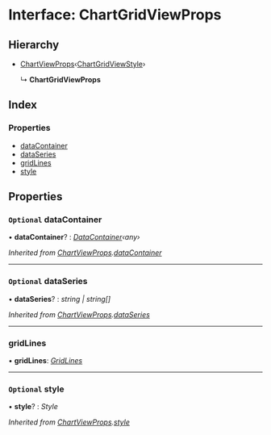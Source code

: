 # Interface: ChartGridViewProps

## Hierarchy

* [ChartViewProps](chartviewprops.md)‹[ChartGridViewStyle](chartgridviewstyle.md)›

  ↳ **ChartGridViewProps**

## Index

### Properties

* [dataContainer](chartgridviewprops.md#optional-datacontainer)
* [dataSeries](chartgridviewprops.md#optional-dataseries)
* [gridLines](chartgridviewprops.md#gridlines)
* [style](chartgridviewprops.md#optional-style)

## Properties

### `Optional` dataContainer

• **dataContainer**? : *[DataContainer](../classes/datacontainer.md)‹any›*

*Inherited from [ChartViewProps](chartviewprops.md).[dataContainer](chartviewprops.md#optional-datacontainer)*

___

### `Optional` dataSeries

• **dataSeries**? : *string | string[]*

*Inherited from [ChartViewProps](chartviewprops.md).[dataSeries](chartviewprops.md#optional-dataseries)*

___

###  gridLines

• **gridLines**: *[GridLines](../enums/gridlines.md)*

___

### `Optional` style

• **style**? : *Style*

*Inherited from [ChartViewProps](chartviewprops.md).[style](chartviewprops.md#optional-style)*
